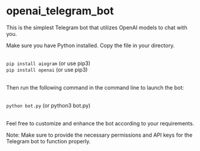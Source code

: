 # openai_telegram_bot

This is the simplest Telegram bot that utilizes OpenAI models to chat with you.

Make sure you have Python installed. Copy the file in your directory.


<br>`pip install aiogram` (or use pip3)
<br>`pip install openai` (or use pip3)

<br>Then run the following command in the command line to launch the bot:

<br>`python bot.py` 
(or python3 bot.py)

<br>Feel free to customize and enhance the bot according to your requirements.

Note: Make sure to provide the necessary permissions and API keys for the Telegram bot to function properly.


